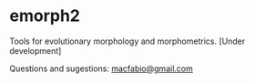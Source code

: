 # emorph2
Tools for evolutionary morphology and morphometrics.
[Under development]

Questions and sugestions:
macfabio@gmail.com

